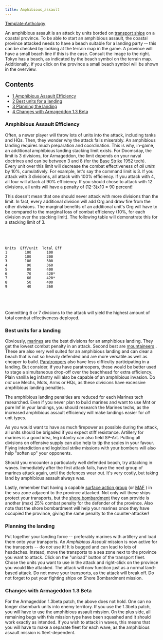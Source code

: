 ```yaml
---
title: Amphibious_assault
---
```

[Template:Anthology](/wiki/index.php?title=Template:Anthology&action=edit&redlink=1 "Template:Anthology (page does not exist)")

An amphibious assault is an attack by units borded on [transport
ships](/wiki/Transport "Transport") on a coastal province. To be able to
start an amphibious assault, the coastal province attacked needs to have
a beach suitable for a landing party -- this can be checked by looking
at the terrain map in the game. A province will have a small beach line
if this is the case. Consult the image to the right. Tokyo has a beach,
as indicated by the beach symbol on the terrain map. Additionally, if
you click on the province a small beach symbol will be shown in the
overview.

## Contents

-   [ 1 Amphibious Assault Efficiency ](#Amphibious_Assault_Efficiency)
-   [ 2 Best units for a landing ](#Best_units_for_a_landing)
-   [ 3 Planning the landing ](#Planning_the_landing)
-   [ 4 Changes with Armageddon 1.3 Beta
    ](#Changes_with_Armageddon_1.3_Beta)

###  Amphibious Assault Efficiency 

Often, a newer player will throw lots of units into the attack,
including tanks and HQs. Then, they wonder why the attack fails
miserably. An amphibious landing requires much preparation and
coordination. This is why, in-game, an additional amphibious landing
stacking limit exists. For Doomsday, the limit is 3 divisions, for
Armageddon, the limit depends on your naval doctrines and can be between
3 and 8 (for the [Base Strike](/wiki/Base_Strike "Base Strike") 1952
tech). Every unit over this limit will decrease the combat effectiveness
of *all units* by 10%, cumulatively. For example, let's say the command
limit is 3. If you attack with 3 divisions, all attack with 100%
efficiency. If you attack with 4, all four will attack at 90%
efficiency. If you should chose to attack with 12 divisions, all units
will have a penalty of (12-3)x10 = 90 percent!

This doesn't mean that one should never attack with more divisions than
the limit. In fact, every additional division will add Org and draw fire
from the other divisions. The marginal benefits of an additional unit's
Org will have to be compared to the marginal loss of combat efficiency
(10%, for each division over the stacking limit). The following table
will demonstrate this for a stacking limit of 3.

`   `

`   `

    Units  Eff/unit  Total Eff
    1        100       100
    2        100       200
    3        100       300
    4         90       360
    5         80       400
    6         70       420*
    7         60       420*
    8         50       400
    9         40       360

`  `

`   `

Committing 6 or 7 divisions to the attack will yield the highest amount
of total combat effectiveness deployed.

###  Best units for a landing 

Obviously, [marines](/wiki/Marines "Marines") are the best divisions for
an amphibious landing. They get the lowest combat penalty in an attack.
Second best are [mountaineers](/wiki/Mountaineers "Mountaineers") .
These are also very well suited for an amphibious landing and can clear
a beach that is not so heavily defended and are more versatile as well
as cheaper to build. [Paratroopers](/wiki/Paratroopers "Paratroopers")
also have less difficulty participating in a landing. But consider, if
you have paratroopers, these would be better used to stage a
simultaneous drop-off over the beachhead for extra efficiency. Plain
vanilla leg infantry will also be capable of an amphibious invasion. Do
*not* use Mechs, Mots, Arms or HQs, as these divisions have excessive
amphibious landing penalties.

The amphibious landing penalties are reduced for each Marines tech
researched. Even if you never plan to build marines and want to use Mnt
or pure Inf in your landings, you should research the Marines techs, as
the increased amphibious assault efficiency will make landings easier
for *all* unit types.

As you would want to have as much firepower as possible during the
attack, all units should be brigaded if you expect stiff resistance.
Artillery for marines is a good idea, leg infantry can also field
SP-Art. Putting all divisions on offensive supply can also help to tip
the scales in your favour. Flying interdiction and logistical strike
missions with your bombers will also help "soften up" your opponents.

Should you encounter a particularly well defended beach, try attacking
in waves. Immediately after the first attack fails, have the next group
of marines attack again, until the defences wear out. It's very costly,
but taking land by amphibious assault always was.

Lastly, remember that having a capable [surface action
group](/wiki/Surface_action_group "Surface action group") (or
[MAF](/wiki/Marine_Amphibious_Force "Marine Amphibious Force") ) in the
sea zone adjacent to the province attacked. Not only will these ships
protect your transports, but the [shore
bombardment](/wiki/index.php?title=Shore_bombardment&action=edit&redlink=1 "Shore bombardment (page does not exist)")
they can provide is another (max) 25% combat penalty for the defender of
the province. Also note that the shore bombardment will help your
marines once they have occupied the province, giving the same penalty to
the counter-attacker!

###  Planning the landing 

Put together your landing force -- preferably marines with artillery and
load them onto your transports. An *Amphibious Assault* mission is now
active for the transports -- do *not* use it! It is bugged and can lead
to lots of headaches. Instead, move the transports to a sea zone next to
the province you want to attack. Click on the "unload" button of the
transport fleet. Chose the units you want to use in the attack and
right-click on the province you would like attacked. The attack will now
function just as a normal land-based attack. Do not move your
transports, as the attack will break off. Do not forget to put your
fighting ships on Shore Bombardment mission.

###  Changes with Armageddon 1.3 Beta 

For the Armageddon 1.3beta patch, the above does not hold. One can no
longer disembark units into enemy territory. If you use the 1.3beta
patch, you will have to use the amphibious assault mission. On the plus
side, all remaining bugs with this mission type have been squashed and
it should work exactly as intended. If you wish to attack in waves, this
means that you will have to make a separate fleet for each wave, as the
amphibious assault mission is fleet-dependent.
